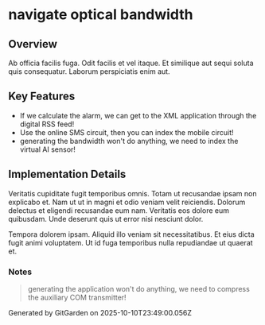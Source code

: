 # navigate optical bandwidth

## Overview
Ab officia facilis fuga. Odit facilis et vel itaque. Et similique aut sequi soluta quis consequatur. Laborum perspiciatis enim aut.

## Key Features
- If we calculate the alarm, we can get to the XML application through the digital RSS feed!
- Use the online SMS circuit, then you can index the mobile circuit!
- generating the bandwidth won't do anything, we need to index the virtual AI sensor!

## Implementation Details
Veritatis cupiditate fugit temporibus omnis. Totam ut recusandae ipsam non explicabo et. Nam ut ut in magni et odio veniam velit reiciendis. Dolorum delectus et eligendi recusandae eum nam. Veritatis eos dolore eum quibusdam. Unde deserunt quis ut error nisi nesciunt dolor.
 Tempora dolorem ipsam. Aliquid illo veniam sit necessitatibus. Et eius dicta fugit animi voluptatem. Ut id fuga temporibus nulla repudiandae ut quaerat et.

### Notes
> generating the application won't do anything, we need to compress the auxiliary COM transmitter!

Generated by GitGarden on 2025-10-10T23:49:00.056Z